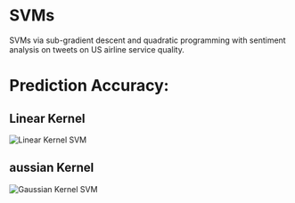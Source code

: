 # SVMs
SVMs via sub-gradient descent and quadratic programming with sentiment analysis on tweets on US airline service quality. 

# Prediction Accuracy:

## Linear Kernel

![Linear Kernel SVM](https://user-images.githubusercontent.com/95513386/145899481-c447c3dc-3e31-4fe7-99e5-ebe01311a99b.jpg)

## aussian Kernel

![Gaussian Kernel SVM](https://user-images.githubusercontent.com/95513386/145899503-994ec500-2458-4313-a923-c7ba48f1bf66.jpg)
